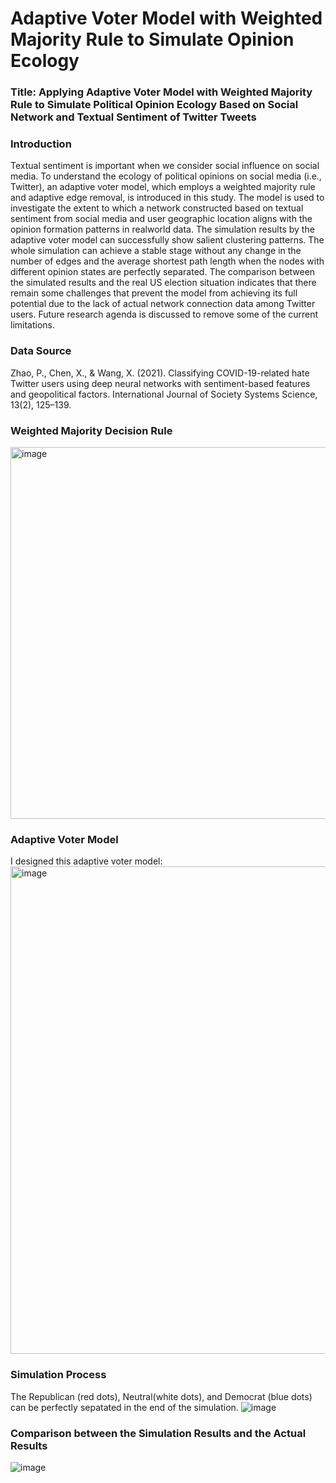 # Adaptive Voter Model with Weighted Majority Rule to Simulate Opinion Ecology 

### Title: Applying Adaptive Voter Model with Weighted Majority Rule to Simulate Political Opinion Ecology Based on Social Network and Textual Sentiment of Twitter Tweets

### Introduction

Textual sentiment is important when we consider social influence on social media. To understand
the ecology of political opinions on social media (i.e., Twitter), an adaptive voter model, which
employs a weighted majority rule and adaptive edge removal, is introduced in this study. The
model is used to investigate the extent to which a network constructed based on textual sentiment
from social media and user geographic location aligns with the opinion formation patterns in realworld
data. The simulation results by the adaptive voter model can successfully show salient
clustering patterns. The whole simulation can achieve a stable stage without any change in the
number of edges and the average shortest path length when the nodes with different opinion states
are perfectly separated. The comparison between the simulated results and the real US election
situation indicates that there remain some challenges that prevent the model from achieving its full
potential due to the lack of actual network connection data among Twitter users. Future research
agenda is discussed to remove some of the current limitations.

### Data Source
Zhao, P., Chen, X., & Wang, X. (2021). Classifying COVID-19-related hate Twitter users using
deep neural networks with sentiment-based features and geopolitical factors. International
Journal of Society Systems Science, 13(2), 125–139.

### Weighted Majority Decision Rule
<img width="595" alt="image" src="https://github.com/xin-wang-kr/Adaptive-Voter-Model-Opinion-Dynamics/assets/28020765/3b3cc7bd-7551-46f5-951e-2c57e79cf9a1">

### Adaptive Voter Model
I designed this adaptive voter model:
<img width="780" alt="image" src="https://github.com/xin-wang-kr/Adaptive-Voter-Model-Opinion-Dynamics/assets/28020765/e45a707c-4b11-4f01-88af-bb504f50d24c">

### Simulation Process
The Republican (red dots), Neutral(white dots), and Democrat (blue dots) can be perfectly sepatated in the end of the simulation.
![image](https://github.com/xin-wang-kr/Adaptive-Voter-Model-Opinion-Dynamics/assets/28020765/c2a685a7-3173-4cec-9cd1-2b26bbcd8f16)


### Comparison between the Simulation Results and the Actual Results
![image](https://github.com/xin-wang-kr/Adaptive-Voter-Model-Opinion-Dynamics/assets/28020765/d87b5976-9771-495e-a792-49e3cb0e479d)

